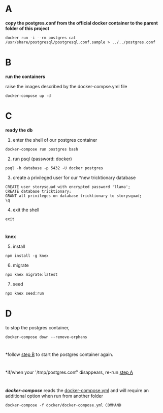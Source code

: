 

# A

**copy the postgres.conf from the official docker container to the parent folder of this project**
```
docker run -i --rm postgres cat /usr/share/postgresql/postgresql.conf.sample > ../../postgres.conf
```

# B
**run the containers**

raise the images described by the docker-compse.yml file
```
docker-compose up -d
```

# C

**ready the db**
1. enter the shell of our postgres container
```
docker-compose run postgres bash
```
2. run psql (password: docker)
```
psql -h database -p 5432 -U docker postgres
```
3. create a privileged user for our *new tricktionary database
```
CREATE user storysquad with encrypted password 'llama';
CREATE database tricktionary;
GRANT all privileges on database tricktionary to storysquad;
\q
 ```
4. exit the shell
```
exit
```
#
**knex**

5. install
```
npm install -g knex
```
6. migrate
```
npx knex migrate:latest
```
7. seed
```
npx knex seed:run
```
# D

to stop the postgres container,
```
docker-compose down --remove-orphans
```
#
*follow [step B](#B) to start the postgres container again.
# 
*if/when your '/tmp/postgres.conf' disappears, 
re-run [step A](#A)
#
***docker-compose*** reads the [docker-compose.yml](docker-compose.yml) and will require an additional option when run from another folder

```
docker-compose -f docker/docker-compose.yml COMMAND
```